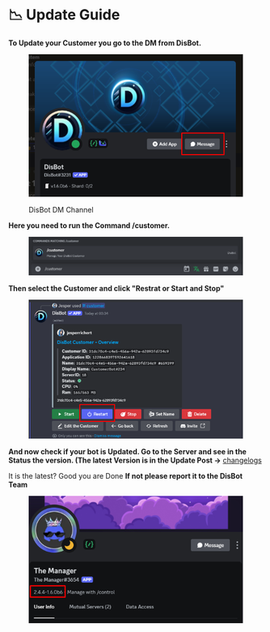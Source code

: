 # 📉 Update Guide

**To Update your Customer you go to the DM from DisBot.**

<figure><img src="../.gitbook/assets/image (33).png" alt=""><figcaption><p>DisBot DM Channel</p></figcaption></figure>

**Here you need to run the Command /customer.**

<figure><img src="../.gitbook/assets/image (34).png" alt=""><figcaption></figcaption></figure>

**Then select the Customer and click "Restrat or Start and Stop"**

<figure><img src="../.gitbook/assets/image (35).png" alt=""><figcaption></figcaption></figure>

**And now check if your bot is Updated. Go to the Server and see in the Status the version. (The latest Version is in the Update Post ->** [changelogs](../changelogs/changelogs/ "mention")

It is the latest? Good you are Done **If not please report it to the DisBot Team**

<figure><img src="../.gitbook/assets/image (36).png" alt=""><figcaption></figcaption></figure>
